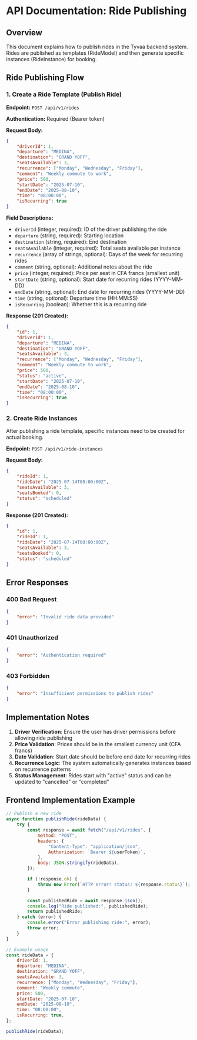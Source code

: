 # API Documentation: Ride Publishing

## Overview

This document explains how to publish rides in the Tyvaa backend system. Rides are published as templates (RideModel) and then generate specific instances (RideInstance) for booking.

## Ride Publishing Flow

### 1. Create a Ride Template (Publish Ride)

**Endpoint:** `POST /api/v1/rides`

**Authentication:** Required (Bearer token)

**Request Body:**

```json
{
    "driverId": 1,
    "departure": "MEDINA",
    "destination": "GRAND YOFF",
    "seatsAvailable": 3,
    "recurrence": ["Monday", "Wednesday", "Friday"],
    "comment": "Weekly commute to work",
    "price": 500,
    "startDate": "2025-07-10",
    "endDate": "2025-08-10",
    "time": "08:00:00",
    "isRecurring": true
}
```

**Field Descriptions:**

- `driverId` (integer, required): ID of the driver publishing the ride
- `departure` (string, required): Starting location
- `destination` (string, required): End destination
- `seatsAvailable` (integer, required): Total seats available per instance
- `recurrence` (array of strings, optional): Days of the week for recurring rides
- `comment` (string, optional): Additional notes about the ride
- `price` (integer, required): Price per seat in CFA francs (smallest unit)
- `startDate` (string, optional): Start date for recurring rides (YYYY-MM-DD)
- `endDate` (string, optional): End date for recurring rides (YYYY-MM-DD)
- `time` (string, optional): Departure time (HH:MM:SS)
- `isRecurring` (boolean): Whether this is a recurring ride

**Response (201 Created):**

```json
{
    "id": 1,
    "driverId": 1,
    "departure": "MEDINA",
    "destination": "GRAND YOFF",
    "seatsAvailable": 3,
    "recurrence": ["Monday", "Wednesday", "Friday"],
    "comment": "Weekly commute to work",
    "price": 500,
    "status": "active",
    "startDate": "2025-07-10",
    "endDate": "2025-08-10",
    "time": "08:00:00",
    "isRecurring": true
}
```

### 2. Create Ride Instances

After publishing a ride template, specific instances need to be created for actual booking.

**Endpoint:** `POST /api/v1/ride-instances`

**Request Body:**

```json
{
    "rideId": 1,
    "rideDate": "2025-07-14T08:00:00Z",
    "seatsAvailable": 3,
    "seatsBooked": 0,
    "status": "scheduled"
}
```

**Response (201 Created):**

```json
{
    "id": 1,
    "rideId": 1,
    "rideDate": "2025-07-14T08:00:00Z",
    "seatsAvailable": 3,
    "seatsBooked": 0,
    "status": "scheduled"
}
```

## Error Responses

### 400 Bad Request

```json
{
    "error": "Invalid ride data provided"
}
```

### 401 Unauthorized

```json
{
    "error": "Authentication required"
}
```

### 403 Forbidden

```json
{
    "error": "Insufficient permissions to publish rides"
}
```

## Implementation Notes

1. **Driver Verification**: Ensure the user has driver permissions before allowing ride publishing
2. **Price Validation**: Prices should be in the smallest currency unit (CFA francs)
3. **Date Validation**: Start date should be before end date for recurring rides
4. **Recurrence Logic**: The system automatically generates instances based on recurrence patterns
5. **Status Management**: Rides start with "active" status and can be updated to "cancelled" or "completed"

## Frontend Implementation Example

```javascript
// Publish a new ride
async function publishRide(rideData) {
    try {
        const response = await fetch("/api/v1/rides", {
            method: "POST",
            headers: {
                "Content-Type": "application/json",
                Authorization: `Bearer ${userToken}`,
            },
            body: JSON.stringify(rideData),
        });

        if (!response.ok) {
            throw new Error(`HTTP error! status: ${response.status}`);
        }

        const publishedRide = await response.json();
        console.log("Ride published:", publishedRide);
        return publishedRide;
    } catch (error) {
        console.error("Error publishing ride:", error);
        throw error;
    }
}

// Example usage
const rideData = {
    driverId: 1,
    departure: "MEDINA",
    destination: "GRAND YOFF",
    seatsAvailable: 3,
    recurrence: ["Monday", "Wednesday", "Friday"],
    comment: "Weekly commute",
    price: 500,
    startDate: "2025-07-10",
    endDate: "2025-08-10",
    time: "08:00:00",
    isRecurring: true,
};

publishRide(rideData);
```
